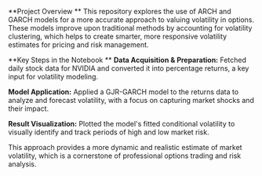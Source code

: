 **Project Overview
**
This repository explores the use of ARCH and GARCH models for a more accurate approach to valuing volatility in options. These models improve upon traditional methods by accounting for volatility clustering, which helps to create smarter, more responsive volatility estimates for pricing and risk management.

**Key Steps in the Notebook
**
**Data Acquisition & Preparation:** Fetched daily stock data for NVIDIA and converted it into percentage returns, a key input for volatility modeling.

**Model Application:** Applied a GJR-GARCH model to the returns data to analyze and forecast volatility, with a focus on capturing market shocks and their impact.

**Result Visualization:** Plotted the model's fitted conditional volatility to visually identify and track periods of high and low market risk.

This approach provides a more dynamic and realistic estimate of market volatility, which is a cornerstone of professional options trading and risk analysis.
